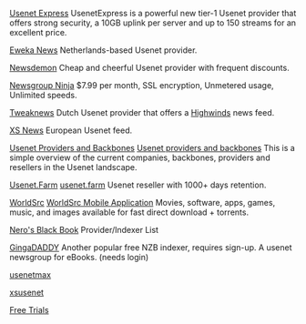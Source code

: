 
[Usenet Express](http://usenetexpress.com/)
UsenetExpress is a powerful new tier-1 Usenet provider that offers strong security, a 10GB uplink per server and up to 150 streams for an excellent price.

[Eweka News](https://www.eweka.nl/)
Netherlands-based Usenet provider.

[Newsdemon](https://www.newsdemon.com/)
Cheap and cheerful Usenet provider with frequent discounts.

[Newsgroup Ninja](https://www.newsgroup.ninja/en)
$7.99 per month, SSL encryption, Unmetered usage, Unlimited speeds.

[Tweaknews](https://www.tweaknews.eu/en/landing/best-deal?a_aid=greycoder)
Dutch Usenet provider that offers a [Highwinds](https://highwinds.com/) news feed.

[XS News](https://greycoder.com/goto/xsnews)
European Usenet feed.

[Usenet Providers and Backbones](https://commons.wikimedia.org/wiki/File:Usenet_Providers_and_Backbones.svg)
[Usenet providers and backbones](https://upload.wikimedia.org/wikipedia/commons/7/7d/Usenet_Providers_and_Backbones.svg)
This is a simple overview of the current companies, backbones, providers and resellers in the Usenet landscape.

[Usenet.Farm](https://usenet.farm/)
[usenet.farm](https://usenet.farm/#trial)
Usenet reseller with 1000+ days retention.

[WorldSrc](https://worldsrc.org)
[WorldSrc Mobile Application](https://worldsrc.net/WorldSrcApp/)
Movies, software, apps, games, music, and images available for fast direct download + torrents.

[Nero's Black Book](https://nerosbb.com/)
Provider/Indexer List

[GingaDADDY](https://www.gingadaddy.com/)
Another popular free NZB indexer, requires sign-up.
A usenet newsgroup for eBooks. (needs login)

[usenetmax](https://www.usenetmax.com/)

[xsusenet](https://xsusenet.com/)

[Free Trials](https://www.ngprovider.com/free-usenet-trials.php)
